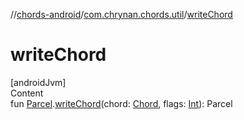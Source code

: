 //[chords-android](../../index.md)/[com.chrynan.chords.util](index.md)/[writeChord](write-chord.md)



# writeChord  
[androidJvm]  
Content  
fun [Parcel](https://developer.android.com/reference/kotlin/android/os/Parcel.html).[writeChord](write-chord.md)(chord: [Chord](../../../chords-core/chords-core/com.chrynan.chords.model/-chord/index.md), flags: [Int](https://kotlinlang.org/api/latest/jvm/stdlib/kotlin/-int/index.html)): Parcel  



